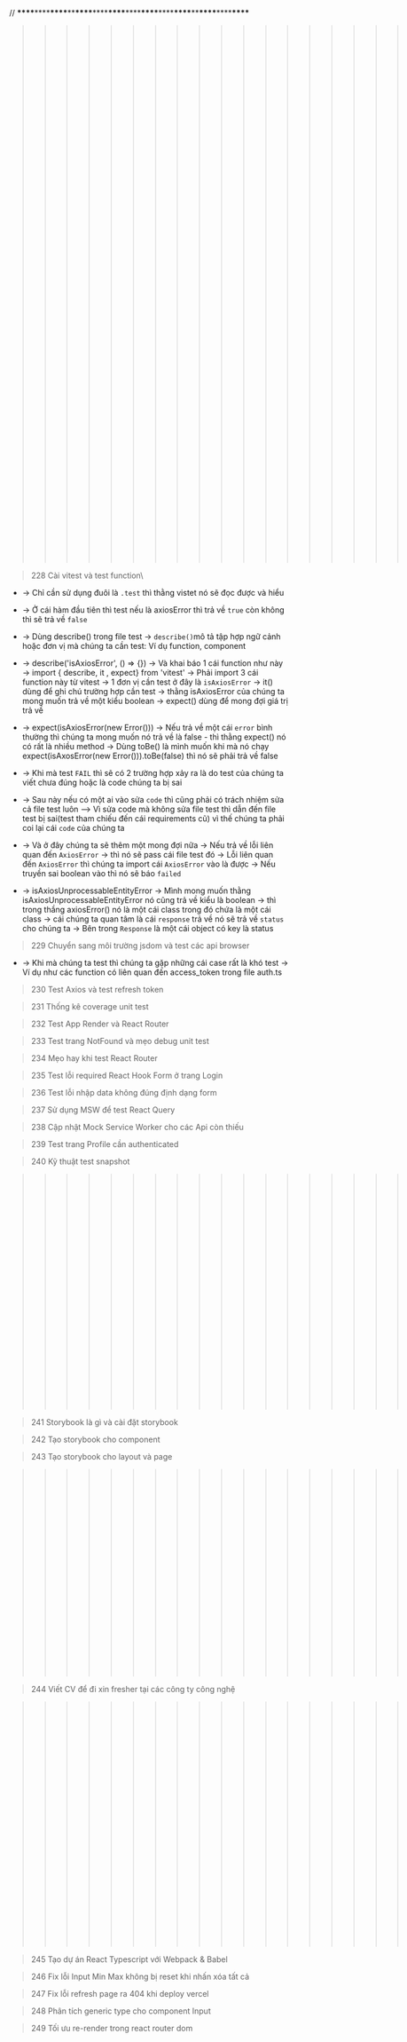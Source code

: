 // **\*\*\*\***\*\*\*\***\*\*\*\***\*\***\*\*\*\***\*\*\*\***\*\*\*\***\*\*\*\***\*\*\*\***\*\*\*\***\*\*\*\***\*\***\*\*\*\***\*\*\*\***\*\*\*\***

> > > > > > > > > > > > > > > > > > > > > > Chương 25 Viết Unit test & Integration Test cho Project Clone Shopee

> 228 Cài vitest và test function\

- -> Chỉ cần sử dụng đuôi là `.test` thì thằng vistet nó sẽ đọc được và hiểu
- -> Ở cái hàm đầu tiên thì test nếu là axiosError thì trả về `true` còn không thì sẽ trả về `false`
- -> Dùng describe() trong file test -> `describe()`mô tả tập hợp ngữ cảnh hoặc đơn vị mà chúng ta cần test: Ví dụ function, component
- -> describe('isAxiosError', () => {}) -> Và khai báo 1 cái function như này
  -> import { describe, it , expect} from 'vitest' -> Phải import 3 cái function này từ vitest
  -> 1 đơn vị cần test ở đây là `isAxiosError`
  -> it() dùng để ghi chú trường hợp cần test -> thằng isAxiosError của chúng ta mong muốn trả về một kiểu boolean
  -> expect() dùng để mong đợi giá trị trả về

- -> expect(isAxiosError(new Error())) -> Nếu trả về một cái `error` bình thường thì chúng ta mong muốn nó trả về là false - thì thằng expect() nó có rất là nhiều method -> Dùng toBe() là mình muốn khi mà nó chạy expect(isAxosError(new Error())).toBe(false) thì nó sẽ phải trả về false
- -> Khi mà test `FAIL` thì sẽ có 2 trường hợp xảy ra là do test của chúng ta viết chưa đúng hoặc là code chúng ta bị sai
- -> Sau này nếu có một ai vào sửa `code` thì cũng phải có trách nhiệm sửa cả file test luôn --> Vì sửa code mà không sửa file test thì dẫn đến file test bị sai(test tham chiếu đến cái requirements cũ) vì thế chúng ta phải coi lại cái `code` của chúng ta
- -> Và ở đây chúng ta sẽ thêm một mong đợi nữa -> Nếu trả về lỗi liên quan đến `AxiosError` -> thì nó sẽ pass cái file test đó -> Lỗi liên quan đến `AxiosError` thì chúng ta import cái `AxiosError` vào là được
  -> Nếu truyền sai boolean vào thì nó sẽ báo `failed`

- -> isAxiosUnprocessableEntityError -> Mình mong muốn thằng isAxiosUnprocessableEntityError nó cũng trả về kiểu là boolean -> thì trong thầng axiosError() nó là một cái class trong đó chứa là một cái class -> cái chúng ta quan tâm là cái `response` trả về nó sẽ trả về `status` cho chúng ta -> Bên trong `Response` là một cái object có key là status

> 229 Chuyển sang môi trường jsdom và test các api browser

- -> Khi mà chúng ta test thì chúng ta gặp những cái case rất là khó test -> Ví dụ như các function có liên quan đến access_token trong file auth.ts

> 230 Test Axios và test refresh token

> 231 Thống kê coverage unit test

> 232 Test App Render và React Router

> 233 Test trang NotFound và mẹo debug unit test

> 234 Mẹo hay khi test React Router

> 235 Test lỗi required React Hook Form ở trang Login

> 236 Test lỗi nhập data không đúng định dạng form

> 237 Sử dụng MSW để test React Query

> 238 Cập nhật Mock Service Worker cho các Api còn thiếu

> 239 Test trang Profile cần authenticated

> 240 Kỹ thuật test snapshot

> > > > > > > > > > > > > > > > > > > > > > Chương 26 Storybook cho React

> 241 Storybook là gì và cài đặt storybook

> 242 Tạo storybook cho component

> 243 Tạo storybook cho layout và page

> > > > > > > > > > > > > > > > > > > > > > Chương 27 Quà tặng đặc biệt

> 244 Viết CV để đi xin fresher tại các công ty công nghệ

> > > > > > > > > > > > > > > > > > > > > > Chương 28 Bonus Update khóa học

> 245 Tạo dự án React Typescript với Webpack & Babel

> 246 Fix lỗi Input Min Max không bị reset khi nhấn xóa tất cả

> 247 Fix lỗi refresh page ra 404 khi deploy vercel

> 248 Phân tích generic type cho component Input

> 249 Tối ưu re-render trong react router dom
